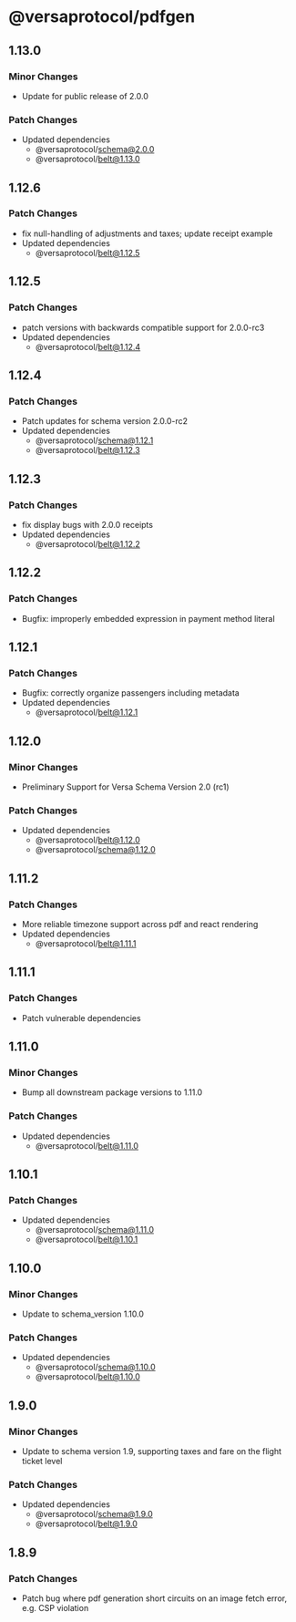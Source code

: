 # @versaprotocol/pdfgen

## 1.13.0

### Minor Changes

- Update for public release of 2.0.0

### Patch Changes

- Updated dependencies
  - @versaprotocol/schema@2.0.0
  - @versaprotocol/belt@1.13.0

## 1.12.6

### Patch Changes

- fix null-handling of adjustments and taxes; update receipt example
- Updated dependencies
  - @versaprotocol/belt@1.12.5

## 1.12.5

### Patch Changes

- patch versions with backwards compatible support for 2.0.0-rc3
- Updated dependencies
  - @versaprotocol/belt@1.12.4

## 1.12.4

### Patch Changes

- Patch updates for schema version 2.0.0-rc2
- Updated dependencies
  - @versaprotocol/schema@1.12.1
  - @versaprotocol/belt@1.12.3

## 1.12.3

### Patch Changes

- fix display bugs with 2.0.0 receipts
- Updated dependencies
  - @versaprotocol/belt@1.12.2

## 1.12.2

### Patch Changes

- Bugfix: improperly embedded expression in payment method literal

## 1.12.1

### Patch Changes

- Bugfix: correctly organize passengers including metadata
- Updated dependencies
  - @versaprotocol/belt@1.12.1

## 1.12.0

### Minor Changes

- Preliminary Support for Versa Schema Version 2.0 (rc1)

### Patch Changes

- Updated dependencies
  - @versaprotocol/belt@1.12.0
  - @versaprotocol/schema@1.12.0

## 1.11.2

### Patch Changes

- More reliable timezone support across pdf and react rendering
- Updated dependencies
  - @versaprotocol/belt@1.11.1

## 1.11.1

### Patch Changes

- Patch vulnerable dependencies

## 1.11.0

### Minor Changes

- Bump all downstream package versions to 1.11.0

### Patch Changes

- Updated dependencies
  - @versaprotocol/belt@1.11.0

## 1.10.1

### Patch Changes

- Updated dependencies
  - @versaprotocol/schema@1.11.0
  - @versaprotocol/belt@1.10.1

## 1.10.0

### Minor Changes

- Update to schema_version 1.10.0

### Patch Changes

- Updated dependencies
  - @versaprotocol/schema@1.10.0
  - @versaprotocol/belt@1.10.0

## 1.9.0

### Minor Changes

- Update to schema version 1.9, supporting taxes and fare on the flight ticket level

### Patch Changes

- Updated dependencies
  - @versaprotocol/schema@1.9.0
  - @versaprotocol/belt@1.9.0

## 1.8.9

### Patch Changes

- Patch bug where pdf generation short circuits on an image fetch error, e.g. CSP violation
